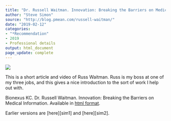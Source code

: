 ```yaml
---
title: "Dr. Russell Waitman. Innovation: Breaking the Barriers on Medical Information"
author: "Steve Simon"
source: "http://blog.pmean.com/russell-waitman/"
date: "2019-02-12"
categories:
- "*Recommendation"
- 2019
- Professional details
output: html_document
page_update: complete
---
```


![](http://www.pmean.com/new-images/19/russell-waitman01.png)

<div class="notes">

This is a short article and video of Russ Waitman. Russ is my boss at one of my three jobs, and this gives a nice introduction to the sort of work I help out with.

Bionexus KC. Dr. Russell Waitman. Innovation: Breaking the Barriers on Medical Information. Available in [html format][bio1].

[bio1]: https://bionexuskc.org/video_blog/dr-russell-waitman/

</div>
Earlier versions are [here][sim1] and [here][sim2].
 
[sim1]: http://blog.pmean.com/russell-waitman/
[sim2]: http://new.pmean.com/russell-waitman/
 
